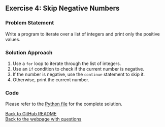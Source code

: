 ## Exercise 4: Skip Negative Numbers

### Problem Statement
Write a program to iterate over a list of integers and print only the positive values.

### Solution Approach
1. Use a `for` loop to iterate through the list of integers.
2. Use an `if` condition to check if the current number is negative.
3. If the number is negative, use the `continue` statement to skip it.
4. Otherwise, print the current number.

### Code
Please refer to the [Python file](e04_skip_negative_numbers.py) for the complete solution.

[Back to GitHub README](https://github.com/jspackiaraj/AY202425-Fall-Python/blob/master/exercise_002_Break_and_continue/README.md)  
[Back to the webpage with questions](https://jsp.shiksha/index.php/portfolio/bcse101e-computer-programming-python/introduction-python/programming-exercises-002/programming-exercises-002-break-and-continue)
